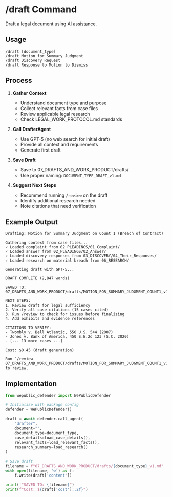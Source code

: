 # /draft Command

Draft a legal document using AI assistance.

## Usage
```
/draft [document_type]
/draft Motion for Summary Judgment
/draft Discovery Request
/draft Response to Motion to Dismiss
```

## Process

1. **Gather Context**
   - Understand document type and purpose
   - Collect relevant facts from case files
   - Review applicable legal research
   - Check LEGAL_WORK_PROTOCOL.md standards

2. **Call DrafterAgent**
   - Use GPT-5 (no web search for initial draft)
   - Provide all context and requirements
   - Generate first draft

3. **Save Draft**
   - Save to 07_DRAFTS_AND_WORK_PRODUCT/drafts/
   - Use proper naming: `DOCUMENT_TYPE_DRAFT_v1.md`

4. **Suggest Next Steps**
   - Recommend running `/review` on the draft
   - Identify additional research needed
   - Note citations that need verification

## Example Output

```
Drafting: Motion for Summary Judgment on Count 1 (Breach of Contract)

Gathering context from case files...
✓ Loaded complaint from 02_PLEADINGS/01_Complaint/
✓ Loaded answer from 02_PLEADINGS/02_Answer/
✓ Loaded discovery responses from 03_DISCOVERY/04_Their_Responses/
✓ Loaded research on material breach from 06_RESEARCH/

Generating draft with GPT-5...

DRAFT COMPLETE (2,847 words)

SAVED TO: 07_DRAFTS_AND_WORK_PRODUCT/drafts/MOTION_FOR_SUMMARY_JUDGMENT_COUNT1_v1.md

NEXT STEPS:
1. Review draft for legal sufficiency
2. Verify all case citations (15 cases cited)
3. Run /review to check for issues before finalizing
4. Add exhibits and evidence references

CITATIONS TO VERIFY:
- Twombly v. Bell Atlantic, 550 U.S. 544 (2007)
- Jones v. Bank of America, 450 S.E.2d 123 (S.C. 2020)
- [... 13 more cases ...]

Cost: $0.45 (draft generation)

Run `/review 07_DRAFTS_AND_WORK_PRODUCT/drafts/MOTION_FOR_SUMMARY_JUDGMENT_COUNT1_v1.md` to review.
```

## Implementation

```python
from wepublic_defender import WePublicDefender

# Initialize with package config
defender = WePublicDefender()

draft = await defender.call_agent(
    "drafter",
    document="",
    document_type=document_type,
    case_details=load_case_details(),
    relevant_facts=load_relevant_facts(),
    research_summary=load_research()
)

# Save draft
filename = f"07_DRAFTS_AND_WORK_PRODUCT/drafts/{document_type}_v1.md"
with open(filename, 'w') as f:
    f.write(draft['content'])

print(f"SAVED TO: {filename}")
print(f"Cost: ${draft['cost']:.2f}")
```
